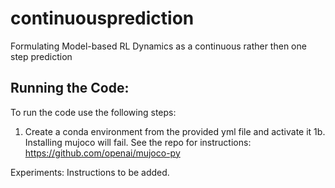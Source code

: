 # continuousprediction
Formulating Model-based RL Dynamics as a continuous rather then one step prediction

## Running the Code:

To run the code use the following steps:

1. Create a conda environment from the provided yml file and activate it
1b. Installing mujoco will fail. See the repo for instructions: https://github.com/openai/mujoco-py
<!-- 2. Navigate into the `reacher3d` folder and run the command ```pip install -e .```
1. Create an environment from the provided yml file
2. Find the folder for that with `echo $CONDA_PREFIX` on Mac or `echo %CONDA_PREFIX%` on Windows
3. Navigate to `envs/continuouspred/lib/python3.6/site-packages/gym/envs`
4. In the file `__init__.py`, add ```register(
    id='Reacher3d-v1',
    entry_point='gym.envs.mujoco:Reacher3dEnv',
    max_episode_steps=500,
    reward_threshold=-200,
)``` preferably around line 214, in the MuJoCo section
5. From the `reacher3d` folder in the repo, copy the `reacher3d.py` file into `mujoco` and copy `reacher3d.xml` into `mujoco/assets`
6. There will be another `__init__.py` file in the `mujoco` folder. Copy the line `from gym.envs.mujoco.reacher3d import Reacher3dEnv` into the bottom of that one -->

Experiments:
Instructions to be added.

